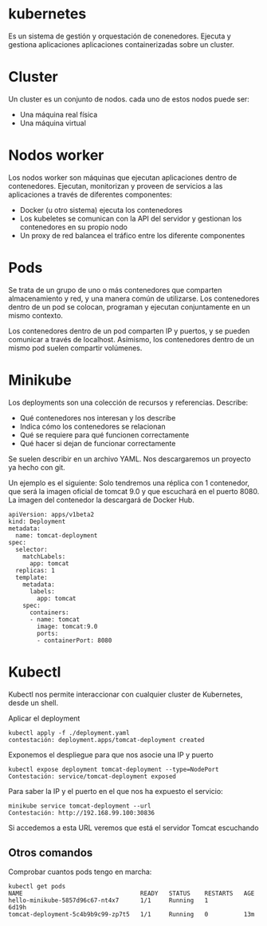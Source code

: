 # kubernetes
Es un sistema de gestión y orquestación de conenedores. Ejecuta y gestiona aplicaciones
aplicaciones containerizadas sobre un cluster.
# Cluster
Un cluster es un conjunto de nodos. cada uno de estos nodos puede ser:
* Una máquina real física
* Una máquina virtual
# Nodos worker
Los nodos worker son máquinas que ejecutan aplicaciones dentro de contenedores. 
Ejecutan, monitorizan y proveen de servicios a las aplicaciones a través de diferentes componentes:
* Docker (u otro sistema) ejecuta los contenedores
* Los kubeletes se comunican con la API del servidor y gestionan los contenedores en su propio nodo
* Un proxy de red balancea el tráfico entre los diferente componentes
# Pods
Se trata de un grupo de uno o más contenedores que comparten almacenamiento y red, y una manera común de utilizarse. Los contenedores dentro de un pod se colocan, programan y ejecutan conjuntamente en un mismo contexto.

Los contenedores dentro de un pod comparten IP y puertos, y se pueden comunicar a través de localhost. Asímismo, los contenedores dentro de un mismo pod suelen compartir volúmenes.

# Minikube

Los deployments son una colección de recursos y referencias. Describe:
* Qué contenedores nos interesan y los describe
* Indica cómo los contenedores se relacionan
* Qué se requiere para qué funcionen correctamente
* Qué hacer si dejan de funcionar correctamente

Se suelen describir en un archivo YAML. Nos descargaremos un proyecto ya hecho con git.

Un ejemplo es el siguiente:
Solo tendremos una réplica con 1 contenedor, que será la imagen oficial de tomcat 9.0 y 
que escuchará en el puerto 8080. La imagen del contenedor la descargará de Docker Hub.

```
apiVersion: apps/v1beta2
kind: Deployment
metadata:
  name: tomcat-deployment
spec:
  selector:
    matchLabels:
      app: tomcat
  replicas: 1
  template:
    metadata:
      labels:
        app: tomcat
    spec:
      containers:
      - name: tomcat
        image: tomcat:9.0
        ports:
        - containerPort: 8080
```     

# Kubectl
Kubectl nos permite interaccionar con cualquier cluster de Kubernetes, desde un shell.

Aplicar el deployment
```
kubectl apply -f ./deployment.yaml
contestación: deployment.apps/tomcat-deployment created
```
Exponemos el despliegue para que nos asocie una IP y puerto
```
kubectl expose deployment tomcat-deployment --type=NodePort
Contestación: service/tomcat-deployment exposed
```
Para saber la IP y el puerto en el que nos ha expuesto el servicio:
```
minikube service tomcat-deployment --url
Contestación: http://192.168.99.100:30836
```
Si accedemos a esta URL veremos que está el servidor Tomcat escuchando

## Otros comandos

Comprobar cuantos pods tengo en marcha:
```
kubectl get pods
NAME                                 READY   STATUS    RESTARTS   AGE
hello-minikube-5857d96c67-nt4x7      1/1     Running   1          6d19h
tomcat-deployment-5c4b9b9c99-zp7t5   1/1     Running   0          13m
```

